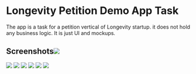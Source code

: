 # Longevity Petition Demo App Task

The app is a task for a petition vertical of Longevity startup. it does not hold any business logic. It is just UI and mockups.

## Screenshots![](https://i.imgur.com/7GfPLGN.jpg)
![](https://i.imgur.com/jTuK33e.jpg)
![](https://i.imgur.com/Pq8O87c.jpg)
![](https://i.imgur.com/NegrI0t.jpg)
![](https://i.imgur.com/3n5nwb1.jpg)
![](https://i.imgur.com/jFrL9Cb.jpg)
![](https://i.imgur.com/7AChVYC.jpg)
